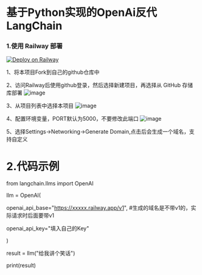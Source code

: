 # 基于Python实现的OpenAi反代 LangChain

###  1.使用 Railway 部署
[![Deploy on Railway](https://railway.app/button.svg)](https://railway.app?referralCode=3IMB0X)

1、将本项目Fork到自己的github仓库中

2、访问Railway后使用github登录，然后选择新建项目，再选择从 GitHub 存储库部署
![image](https://github.com/DYouWan/python_proxy_openai/assets/18019108/7b1c37b1-7d43-471d-8697-9fa931feb326)

3、从项目列表中选择本项目
![image](https://github.com/DYouWan/python_proxy_openai/assets/18019108/ae8bef14-f43e-42d9-8535-ad747c07dda2)

4、配置环境变量，PORT默认为5000，不要修改此端口
![image](https://github.com/DYouWan/python_proxy_openai/assets/18019108/b018b9c0-3d8a-4352-829b-bae6a2056405)

5、选择Settings->Networking->Generate Domain,点击后会生成一个域名，支持自定义



# 2.代码示例
from langchain.llms import OpenAI

llm = OpenAI(

  openai_api_base="https://xxxxx.railway.app/v1",  #生成的域名是不带v1的，实际请求时后面要带v1
  
  openai_api_key="填入自己的Key"
  
)

result = llm("给我讲个笑话")

print(result)

